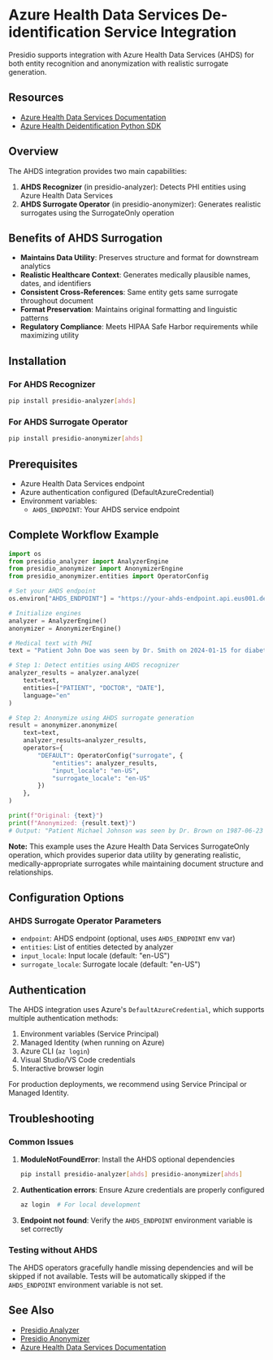 # Azure Health Data Services De-identification Service Integration

Presidio supports integration with Azure Health Data Services (AHDS) for both entity recognition and anonymization with realistic surrogate generation.

## Resources

- [Azure Health Data Services Documentation](https://learn.microsoft.com/en-us/azure/healthcare-apis/deidentification/)
- [Azure Health Deidentification Python SDK](https://pypi.org/project/azure-health-deidentification/)

## Overview

The AHDS integration provides two main capabilities:

1. **AHDS Recognizer** (in presidio-analyzer): Detects PHI entities using Azure Health Data Services
2. **AHDS Surrogate Operator** (in presidio-anonymizer): Generates realistic surrogates using the SurrogateOnly operation

## Benefits of AHDS Surrogation

- **Maintains Data Utility**: Preserves structure and format for downstream analytics
- **Realistic Healthcare Context**: Generates medically plausible names, dates, and identifiers
- **Consistent Cross-References**: Same entity gets same surrogate throughout document
- **Format Preservation**: Maintains original formatting and linguistic patterns
- **Regulatory Compliance**: Meets HIPAA Safe Harbor requirements while maximizing utility

## Installation

### For AHDS Recognizer
```bash
pip install presidio-analyzer[ahds]
```

### For AHDS Surrogate Operator
```bash
pip install presidio-anonymizer[ahds]
```

## Prerequisites

- Azure Health Data Services endpoint
- Azure authentication configured (DefaultAzureCredential)
- Environment variables:
  - `AHDS_ENDPOINT`: Your AHDS service endpoint

## Complete Workflow Example

```python
import os
from presidio_analyzer import AnalyzerEngine
from presidio_anonymizer import AnonymizerEngine
from presidio_anonymizer.entities import OperatorConfig

# Set your AHDS endpoint
os.environ["AHDS_ENDPOINT"] = "https://your-ahds-endpoint.api.eus001.deid.azure.com"

# Initialize engines
analyzer = AnalyzerEngine()
anonymizer = AnonymizerEngine()

# Medical text with PHI
text = "Patient John Doe was seen by Dr. Smith on 2024-01-15 for diabetes treatment."

# Step 1: Detect entities using AHDS recognizer
analyzer_results = analyzer.analyze(
    text=text,
    entities=["PATIENT", "DOCTOR", "DATE"],
    language="en"
)

# Step 2: Anonymize using AHDS surrogate generation
result = anonymizer.anonymize(
    text=text,
    analyzer_results=analyzer_results,
    operators={
        "DEFAULT": OperatorConfig("surrogate", {
            "entities": analyzer_results,
            "input_locale": "en-US",
            "surrogate_locale": "en-US"
        })
    },
)

print(f"Original: {text}")
print(f"Anonymized: {result.text}")
# Output: "Patient Michael Johnson was seen by Dr. Brown on 1987-06-23 for diabetes treatment."
```

**Note:** This example uses the Azure Health Data Services SurrogateOnly operation, which provides superior data utility by generating realistic, medically-appropriate surrogates while maintaining document structure and relationships.

## Configuration Options

### AHDS Surrogate Operator Parameters

- `endpoint`: AHDS endpoint (optional, uses `AHDS_ENDPOINT` env var)
- `entities`: List of entities detected by analyzer
- `input_locale`: Input locale (default: "en-US")
- `surrogate_locale`: Surrogate locale (default: "en-US")

## Authentication

The AHDS integration uses Azure's `DefaultAzureCredential`, which supports multiple authentication methods:

1. Environment variables (Service Principal)
2. Managed Identity (when running on Azure)
3. Azure CLI (`az login`)
4. Visual Studio/VS Code credentials
5. Interactive browser login

For production deployments, we recommend using Service Principal or Managed Identity.

## Troubleshooting

### Common Issues

1. **ModuleNotFoundError**: Install the AHDS optional dependencies
   ```bash
   pip install presidio-analyzer[ahds] presidio-anonymizer[ahds]
   ```

2. **Authentication errors**: Ensure Azure credentials are properly configured
   ```bash
   az login  # For local development
   ```

3. **Endpoint not found**: Verify the `AHDS_ENDPOINT` environment variable is set correctly

### Testing without AHDS

The AHDS operators gracefully handle missing dependencies and will be skipped if not available. Tests will be automatically skipped if the `AHDS_ENDPOINT` environment variable is not set.

## See Also

- [Presidio Analyzer](../analyzer/index.md)
- [Presidio Anonymizer](../anonymizer/index.md)
- [Azure Health Data Services Documentation](https://docs.microsoft.com/en-us/azure/healthcare-apis/)

